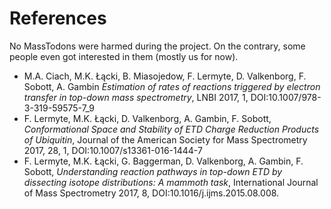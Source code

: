 References
==========
No MassTodons were harmed during the project. On the contrary, some people even got interested in them (mostly us for now).

* M.A. Ciach, M.K. Łącki, B. Miasojedow, F. Lermyte, D. Valkenborg, F. Sobott, A. Gambin  *Estimation of rates of reactions triggered by electron transfer in top-down mass spectrometry*, LNBI 2017, 1, DOI:10.1007/978-3-319-59575-7_9
* F. Lermyte, M.K. Łącki, D. Valkenborg, A. Gambin, F. Sobott, *Conformational Space and Stability of ETD Charge Reduction Products of Ubiquitin*, Journal of the American Society for Mass Spectrometry 2017, 28, 1, DOI:10.1007/s13361-016-1444-7
* F. Lermyte, M.K. Łącki, G. Baggerman, D. Valkenborg, A. Gambin, F. Sobott, *Understanding reaction pathways in top-down ETD by dissecting isotope distributions: A mammoth task*, International Journal of Mass Spectrometry 2017, 8, DOI:10.1016/j.ijms.2015.08.008.
